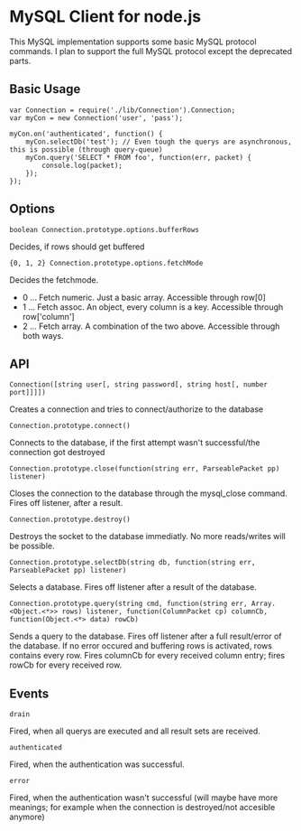 MySQL Client for node.js
===

This MySQL implementation supports some basic MySQL protocol commands. I plan to support the full MySQL protocol except the deprecated parts.

Basic Usage
---
	var Connection = require('./lib/Connection').Connection;
	var myCon = new Connection('user', 'pass');
	
	myCon.on('authenticated', function() {
		myCon.selectDb('test'); // Even tough the querys are asynchronous, this is possible (through query-queue)
		myCon.query('SELECT * FROM foo', function(err, packet) {
			console.log(packet);
		});
	});

Options
---
	boolean Connection.prototype.options.bufferRows
Decides, if rows should get buffered

	{0, 1, 2} Connection.prototype.options.fetchMode
Decides the fetchmode.
* 0 ... Fetch numeric. Just a basic array. Accessible through row[0]
* 1 ... Fetch assoc. An object, every column is a key. Accessible through row['column']
* 2 ... Fetch array. A combination of the two above. Accessible through both ways.

API
---
	Connection([string user[, string password[, string host[, number port]]]])
Creates a connection and tries to connect/authorize to the database

	Connection.prototype.connect()
Connects to the database, if the first attempt wasn't successful/the connection got destroyed

	Connection.prototype.close(function(string err, ParseablePacket pp) listener)
Closes the connection to the database through the mysql_close command. Fires off listener, after a result.

	Connection.prototype.destroy()
Destroys the socket to the database immediatly. No more reads/writes will be possible.

	Connection.prototype.selectDb(string db, function(string err, ParseablePacket pp) listener)
Selects a database. Fires off listener after a result of the database.

	Connection.prototype.query(string cmd, function(string err, Array.<Object.<*>> rows) listener, function(ColumnPacket cp) columnCb, function(Object.<*> data) rowCb)
Sends a query to the database. Fires off listener after a full result/error of the database. If no error occured and buffering rows is activated, rows contains every row.
Fires columnCb for every received column entry; fires rowCb for every received row.

Events
---
	drain
Fired, when all querys are executed and all result sets are received.

	authenticated
Fired, when the authentication was successful.

	error
Fired, when the authentication wasn't successful (will maybe have more meanings; for example when the connection is destroyed/not accesible anymore)